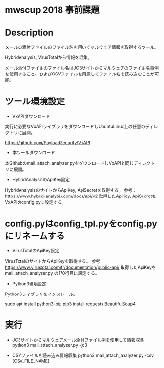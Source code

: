 # mwscup 2018 事前課題

# Description
メールの添付ファイルのファイル名を用いてマルウェア情報を取得するツール。

HybridAnalysis, VirusTotalから情報を収集。

メール添付ファイルのファイル名はJC3サイトからマルウェアのファイル名事例を使用すること、およびCSVファイルを用意してファイル名を読み込むことが可能。

# ツール環境設定

* VxAPIダウンロード

実行に必要なVxAPIライブラリをダウンロードしUbuntuLinux上の任意のディレクトリに展開。

https://github.com/PayloadSecurity/VxAPI

* 本ツールダウンロード

本Githubのmail_attach_analyzer.pyをダウンロードしVxAPIと同じディレクトリに展開。

* HybridAnalysisのApiKey設定

HybridAnalysisのサイトからApiKey, ApiSecretを取得する。
参考：https://www.hybrid-analysis.com/docs/api/v2
取得したApiKey, ApiSecretを VxAPIのconfig.pyに設定する。
# config.pyはconfig_tpl.pyをconfig.pyにリネームする

* VirusTotalのApiKey設定

VirusTotalのサイトからApiKeyを取得する。
参考：https://www.virustotal.com/fr/documentation/public-api/
取得したApiKeyをmail_attach_analyzer.py の170行目に設定する。

* Python3環境設定

Python3ライブラリをインストール。

    
sudo apt install python3-pip
pip3 install requests BeautifulSoup4
    

# 実行

* JC3サイトからマルウェアメール添付ファイル例を使用して情報収集
python3 mail_attach_analyzer.py -jc3

* CSVファイルを読み込み情報収集
python3 mail_attach_analyzer.py -csv [CSV_FILE_NAME]

